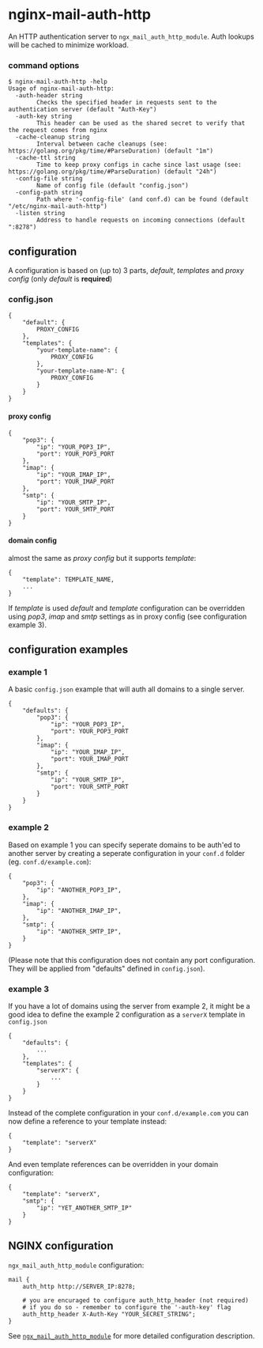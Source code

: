 # nginx-mail-auth-http
An HTTP authentication server to `ngx_mail_auth_http_module`. Auth lookups will be cached to minimize workload.

### command options

```
$ nginx-mail-auth-http -help
Usage of nginx-mail-auth-http:
  -auth-header string
    	Checks the specified header in requests sent to the authentication server (default "Auth-Key")
  -auth-key string
    	This header can be used as the shared secret to verify that the request comes from nginx
  -cache-cleanup string
    	Interval between cache cleanups (see: https://golang.org/pkg/time/#ParseDuration) (default "1m")
  -cache-ttl string
    	Time to keep proxy configs in cache since last usage (see: https://golang.org/pkg/time/#ParseDuration) (default "24h")
  -config-file string
    	Name of config file (default "config.json")
  -config-path string
    	Path where '-config-file' (and conf.d) can be found (default "/etc/nginx-mail-auth-http")
  -listen string
    	Address to handle requests on incoming connections (default ":8278")
```

## configuration
A configuration is based on (up to) 3 parts, *default*, *templates* and *proxy config* (only *default* is **required**)


### config.json

```
{
    "default": {
        PROXY_CONFIG
    },
    "templates": {
        "your-template-name": {
            PROXY_CONFIG
        },
        "your-template-name-N": {
            PROXY_CONFIG
        }
    }
}
```

#### proxy config

```
{
    "pop3": {
        "ip": "YOUR_POP3_IP",
        "port": YOUR_POP3_PORT
    },
    "imap": {
        "ip": "YOUR_IMAP_IP",
        "port": YOUR_IMAP_PORT
    },
    "smtp": {
        "ip": "YOUR_SMTP_IP",
        "port": YOUR_SMTP_PORT
    }
}
```

#### domain config
almost the same as *proxy config* but it supports *template*:

```
{
    "template": TEMPLATE_NAME,
    ...
}
```

If *template* is used *default* and *template* configuration can be overridden using *pop3*, *imap* and *smtp* settings as in proxy config (see configuration example 3).

## configuration examples

### example 1
A basic `config.json` example that will auth all domains to a single server.

```
{
    "defaults": {
        "pop3": {
            "ip": "YOUR_POP3_IP",
            "port": YOUR_POP3_PORT
        },
        "imap": {
            "ip": "YOUR_IMAP_IP",
            "port": YOUR_IMAP_PORT
        },
        "smtp": {
            "ip": "YOUR_SMTP_IP",
            "port": YOUR_SMTP_PORT
        }
    }
}
```

### example 2
Based on example 1 you can specify seperate domains to be auth'ed to another server by creating a seperate configuration in your `conf.d` folder (eg. `conf.d/example.com`):

```
{
    "pop3": {
        "ip": "ANOTHER_POP3_IP",
    },
    "imap": {
        "ip": "ANOTHER_IMAP_IP",
    },
    "smtp": {
        "ip": "ANOTHER_SMTP_IP",
    }
}
```

(Please note that this configuration does not contain any port configuration. They will be applied from "defaults" defined in `config.json`).

### example 3
If you have a lot of domains using the server from example 2, it might be a good idea to define the example 2 configuration as a `serverX` template in `config.json`

```
{
    "defaults": {
        ...
    },
    "templates": {
        "serverX": {
            ...
        }
    }
}
```

Instead of the complete configuration in your `conf.d/example.com` you can now define a reference to your template instead:

```
{
    "template": "serverX"
}
```

And even template references can be overridden in your domain configuration:

```
{
    "template": "serverX",
    "smtp": {
        "ip": "YET_ANOTHER_SMTP_IP"
    }
}
```

## NGINX configuration

`ngx_mail_auth_http_module` configuration:

```
mail {
    auth_http http://SERVER_IP:8278;

    # you are encuraged to configure auth_http_header (not required)
    # if you do so - remember to configure the '-auth-key' flag
    auth_http_header X-Auth-Key "YOUR_SECRET_STRING";
}
```

See [`ngx_mail_auth_http_module`](http://nginx.org/en/docs/mail/ngx_mail_auth_http_module.html) for more detailed configuration description.
